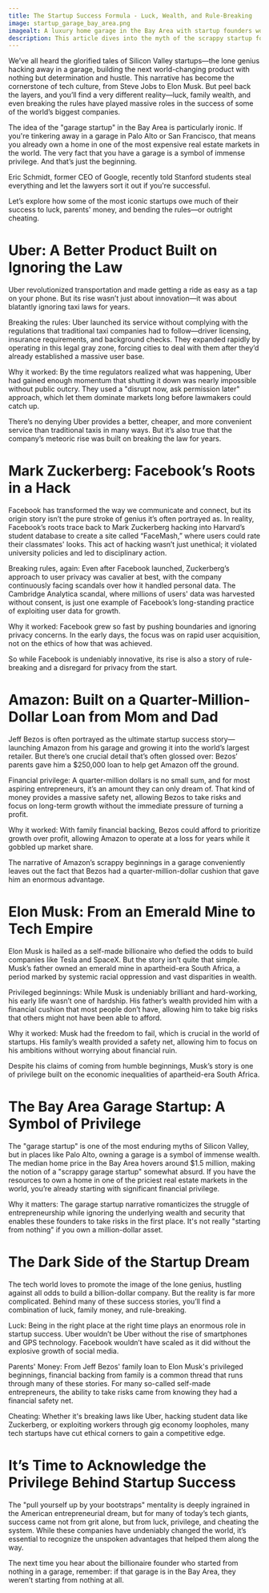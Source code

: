 ```yaml
---
title: The Startup Success Formula - Luck, Wealth, and Rule-Breaking 
image: startup_garage_bay_area.png 
imagealt: A luxury home garage in the Bay Area with startup founders working inside. 
description: This article dives into the myth of the scrappy startup founder, exploring how luck, family wealth, and rule-breaking have fueled the success of companies like Uber, Facebook, and Amazon. It challenges the "garage startup" narrative, especially in the Bay Area, where owning a home with a garage is itself a marker of privilege.
---
```


We’ve all heard the glorified tales of Silicon Valley startups—the lone genius hacking away in a garage, building the next world-changing product with nothing but determination and hustle. This narrative has become the cornerstone of tech culture, from Steve Jobs to Elon Musk. But peel back the layers, and you’ll find a very different reality—luck, family wealth, and even breaking the rules have played massive roles in the success of some of the world’s biggest companies.

The idea of the "garage startup" in the Bay Area is particularly ironic. If you're tinkering away in a garage in Palo Alto or San Francisco, that means you already own a home in one of the most expensive real estate markets in the world. The very fact that you have a garage is a symbol of immense privilege. And that’s just the beginning.

Eric Schmidt, former CEO of Google, recently told Stanford students steal everything and let the lawyers sort it out if you're successful. 

Let’s explore how some of the most iconic startups owe much of their success to luck, parents' money, and bending the rules—or outright cheating.

# Uber: A Better Product Built on Ignoring the Law
Uber revolutionized transportation and made getting a ride as easy as a tap on your phone. But its rise wasn’t just about innovation—it was about blatantly ignoring taxi laws for years.

Breaking the rules: Uber launched its service without complying with the regulations that traditional taxi companies had to follow—driver licensing, insurance requirements, and background checks. They expanded rapidly by operating in this legal gray zone, forcing cities to deal with them after they’d already established a massive user base.

Why it worked: By the time regulators realized what was happening, Uber had gained enough momentum that shutting it down was nearly impossible without public outcry. They used a "disrupt now, ask permission later" approach, which let them dominate markets long before lawmakers could catch up.

There’s no denying Uber provides a better, cheaper, and more convenient service than traditional taxis in many ways. But it’s also true that the company’s meteoric rise was built on breaking the law for years.

# Mark Zuckerberg: Facebook’s Roots in a Hack
Facebook has transformed the way we communicate and connect, but its origin story isn’t the pure stroke of genius it’s often portrayed as. In reality, Facebook’s roots trace back to Mark Zuckerberg hacking into Harvard’s student database to create a site called “FaceMash,” where users could rate their classmates' looks. This act of hacking wasn’t just unethical; it violated university policies and led to disciplinary action.

Breaking rules, again: Even after Facebook launched, Zuckerberg’s approach to user privacy was cavalier at best, with the company continuously facing scandals over how it handled personal data. The Cambridge Analytica scandal, where millions of users' data was harvested without consent, is just one example of Facebook’s long-standing practice of exploiting user data for growth.

Why it worked: Facebook grew so fast by pushing boundaries and ignoring privacy concerns. In the early days, the focus was on rapid user acquisition, not on the ethics of how that was achieved.

So while Facebook is undeniably innovative, its rise is also a story of rule-breaking and a disregard for privacy from the start.

# Amazon: Built on a Quarter-Million-Dollar Loan from Mom and Dad
Jeff Bezos is often portrayed as the ultimate startup success story—launching Amazon from his garage and growing it into the world’s largest retailer. But there’s one crucial detail that’s often glossed over: Bezos’ parents gave him a $250,000 loan to help get Amazon off the ground.

Financial privilege: A quarter-million dollars is no small sum, and for most aspiring entrepreneurs, it’s an amount they can only dream of. That kind of money provides a massive safety net, allowing Bezos to take risks and focus on long-term growth without the immediate pressure of turning a profit.

Why it worked: With family financial backing, Bezos could afford to prioritize growth over profit, allowing Amazon to operate at a loss for years while it gobbled up market share.

The narrative of Amazon’s scrappy beginnings in a garage conveniently leaves out the fact that Bezos had a quarter-million-dollar cushion that gave him an enormous advantage.

# Elon Musk: From an Emerald Mine to Tech Empire
Elon Musk is hailed as a self-made billionaire who defied the odds to build companies like Tesla and SpaceX. But the story isn’t quite that simple. Musk’s father owned an emerald mine in apartheid-era South Africa, a period marked by systemic racial oppression and vast disparities in wealth.

Privileged beginnings: While Musk is undeniably brilliant and hard-working, his early life wasn’t one of hardship. His father’s wealth provided him with a financial cushion that most people don’t have, allowing him to take big risks that others might not have been able to afford.

Why it worked: Musk had the freedom to fail, which is crucial in the world of startups. His family’s wealth provided a safety net, allowing him to focus on his ambitions without worrying about financial ruin.

Despite his claims of coming from humble beginnings, Musk’s story is one of privilege built on the economic inequalities of apartheid-era South Africa.

# The Bay Area Garage Startup: A Symbol of Privilege
The "garage startup" is one of the most enduring myths of Silicon Valley, but in places like Palo Alto, owning a garage is a symbol of immense wealth. The median home price in the Bay Area hovers around $1.5 million, making the notion of a "scrappy garage startup" somewhat absurd. If you have the resources to own a home in one of the priciest real estate markets in the world, you’re already starting with significant financial privilege.

Why it matters: The garage startup narrative romanticizes the struggle of entrepreneurship while ignoring the underlying wealth and security that enables these founders to take risks in the first place. It's not really "starting from nothing" if you own a million-dollar asset.

# The Dark Side of the Startup Dream
The tech world loves to promote the image of the lone genius, hustling against all odds to build a billion-dollar company. But the reality is far more complicated. Behind many of these success stories, you’ll find a combination of luck, family money, and rule-breaking.

Luck: Being in the right place at the right time plays an enormous role in startup success. Uber wouldn’t be Uber without the rise of smartphones and GPS technology. Facebook wouldn’t have scaled as it did without the explosive growth of social media.

Parents' Money: From Jeff Bezos' family loan to Elon Musk's privileged beginnings, financial backing from family is a common thread that runs through many of these stories. For many so-called self-made entrepreneurs, the ability to take risks came from knowing they had a financial safety net.

Cheating: Whether it's breaking laws like Uber, hacking student data like Zuckerberg, or exploiting workers through gig economy loopholes, many tech startups have cut ethical corners to gain a competitive edge.


# It’s Time to Acknowledge the Privilege Behind Startup Success
The "pull yourself up by your bootstraps" mentality is deeply ingrained in the American entrepreneurial dream, but for many of today’s tech giants, success came not from grit alone, but from luck, privilege, and cheating the system. While these companies have undeniably changed the world, it’s essential to recognize the unspoken advantages that helped them along the way.

The next time you hear about the billionaire founder who started from nothing in a garage, remember: if that garage is in the Bay Area, they weren’t starting from nothing at all.